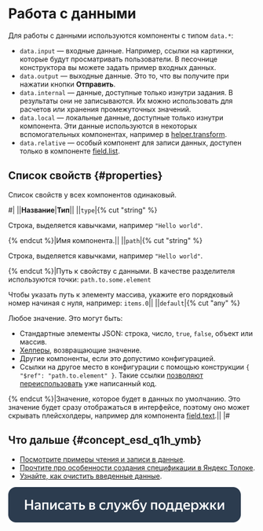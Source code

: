 # Работа с данными

Для работы с данными используются компоненты с типом `data.*`:

- `data.input` — входные данные. Например, ссылки на картинки, которые будут просматривать пользователи. В песочнице конструктора вы можете задать пример входных данных.
- `data.output` — выходные данные. Это то, что вы получите при нажатии кнопки **Отправить**.
- `data.internal` — данные, доступные только изнутри задания. В результаты они не записываются. Их можно использовать для расчетов или хранения промежуточных значений.
- `data.local` — локальные данные, доступные только изнутри компонента. Эти данные используются в некоторых вспомогательных компонентах, например в [helper.transform](../reference/helper.transform.md).
- `data.relative` — особый компонент для записи данных, доступен только в компоненте [field.list](../reference/field.list.md).


## Список свойств {#properties}

Список свойств у всех компонентов одинаковый.

#|
||**Название**|**Тип**||
||`type`|{% cut "string" %}

Cтрока, выделяется кавычками, например `"Hello world"`.

{% endcut %}|Имя компонента.||
||`path`|{% cut "string" %}

Cтрока, выделяется кавычками, например `"Hello world"`.

{% endcut %}|Путь к свойству с данными. В качестве разделителя используются точки: `path.to.some.element`

Чтобы указать путь к элементу массива, укажите его порядковый номер начиная с нуля, например: `items.0`||
||`default`|{% cut "any" %}

Любое значение. Это могут быть:
- Стандартные элементы JSON: строка, число, `true`, `false`, объект или массив.
- [Хелперы](../reference/helpers.md), возвращающие значение.
- Другие компоненты, если это допустимо конфигурацией.
- Ссылки на другое место в конфигурации с помощью конструкции `{ "$ref": "path.to.element" }`. Такие ссылки [позволяют переиспользовать](../best-practices/reuse.md) уже написанный код.

{% endcut %}|Значение, которое будет в данных по умолчанию.
Это значение будет сразу отображаться в интерфейсе, поэтому оно может скрывать плейсхолдеры, например для компонента [field.text](../reference/field.text.md).||
|#

## Что дальше {#concept_esd_q1h_ymb}

- [Посмотрите примеры чтения и записи в данные](input-output-data.md).
- [Прочтите про особенности создания спецификации в Яндекс Толоке](create-specs.md).
- [Узнайте, как очистить введенные данные](clear-data.md).


[![](../_images/buttons/contact-support.svg)](../concepts/support.md)
